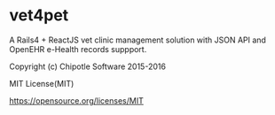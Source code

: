 # vet4pet

A Rails4 + ReactJS vet clinic management solution with JSON API and OpenEHR e-Health records suppport.

Copyright (c) Chipotle Software 2015-2016

MIT License(MIT)

https://opensource.org/licenses/MIT

